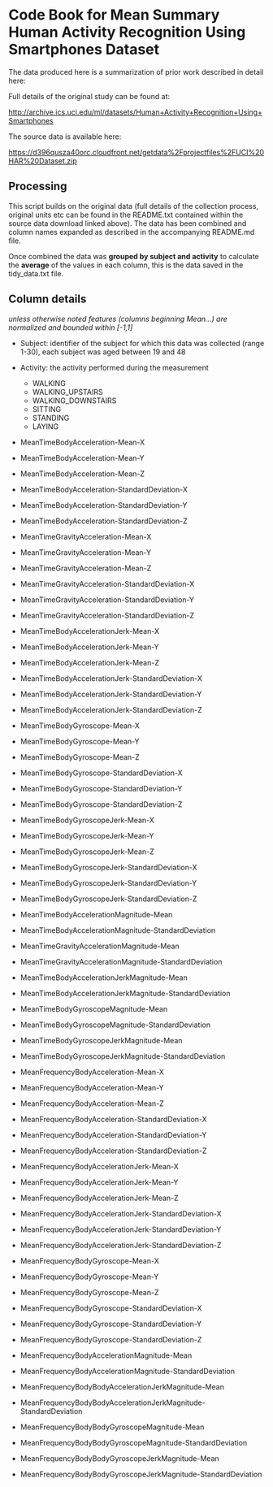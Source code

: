 # Code Book for Mean Summary Human Activity Recognition Using Smartphones Dataset

The data produced here is a summarization of prior work described in detail here:

Full details of the original study can be found at:

http://archive.ics.uci.edu/ml/datasets/Human+Activity+Recognition+Using+Smartphones

The source data is available here:

https://d396qusza40orc.cloudfront.net/getdata%2Fprojectfiles%2FUCI%20HAR%20Dataset.zip

## Processing

This script builds on the original data (full details of the collection process, original units etc can be found in the README.txt contained within the source data download linked above).  The data has been combined and column names expanded as described in the accompanying README.md file.

Once combined the data was **grouped by subject and activity** to calculate the **average** of the values in each column, this is the data saved in the tidy_data.txt file.


## Column details

*unless otherwise noted features (columns beginning Mean...) are normalized and bounded within [-1,1]*

- Subject: identifier of the subject for which this data was collected (range 1-30), each subject was aged between 19 and 48

- Activity: the activity performed during the measurement
  - WALKING
  - WALKING_UPSTAIRS
  - WALKING_DOWNSTAIRS
  - SITTING
  - STANDING
  - LAYING


- MeanTimeBodyAcceleration-Mean-X
- MeanTimeBodyAcceleration-Mean-Y
- MeanTimeBodyAcceleration-Mean-Z
- MeanTimeBodyAcceleration-StandardDeviation-X
- MeanTimeBodyAcceleration-StandardDeviation-Y
- MeanTimeBodyAcceleration-StandardDeviation-Z
- MeanTimeGravityAcceleration-Mean-X
- MeanTimeGravityAcceleration-Mean-Y
- MeanTimeGravityAcceleration-Mean-Z
- MeanTimeGravityAcceleration-StandardDeviation-X
- MeanTimeGravityAcceleration-StandardDeviation-Y
- MeanTimeGravityAcceleration-StandardDeviation-Z
- MeanTimeBodyAccelerationJerk-Mean-X
- MeanTimeBodyAccelerationJerk-Mean-Y
- MeanTimeBodyAccelerationJerk-Mean-Z
- MeanTimeBodyAccelerationJerk-StandardDeviation-X
- MeanTimeBodyAccelerationJerk-StandardDeviation-Y
- MeanTimeBodyAccelerationJerk-StandardDeviation-Z
- MeanTimeBodyGyroscope-Mean-X
- MeanTimeBodyGyroscope-Mean-Y
- MeanTimeBodyGyroscope-Mean-Z
- MeanTimeBodyGyroscope-StandardDeviation-X
- MeanTimeBodyGyroscope-StandardDeviation-Y
- MeanTimeBodyGyroscope-StandardDeviation-Z
- MeanTimeBodyGyroscopeJerk-Mean-X
- MeanTimeBodyGyroscopeJerk-Mean-Y
- MeanTimeBodyGyroscopeJerk-Mean-Z
- MeanTimeBodyGyroscopeJerk-StandardDeviation-X
- MeanTimeBodyGyroscopeJerk-StandardDeviation-Y
- MeanTimeBodyGyroscopeJerk-StandardDeviation-Z
- MeanTimeBodyAccelerationMagnitude-Mean
- MeanTimeBodyAccelerationMagnitude-StandardDeviation
- MeanTimeGravityAccelerationMagnitude-Mean
- MeanTimeGravityAccelerationMagnitude-StandardDeviation
- MeanTimeBodyAccelerationJerkMagnitude-Mean
- MeanTimeBodyAccelerationJerkMagnitude-StandardDeviation
- MeanTimeBodyGyroscopeMagnitude-Mean
- MeanTimeBodyGyroscopeMagnitude-StandardDeviation
- MeanTimeBodyGyroscopeJerkMagnitude-Mean
- MeanTimeBodyGyroscopeJerkMagnitude-StandardDeviation
- MeanFrequencyBodyAcceleration-Mean-X
- MeanFrequencyBodyAcceleration-Mean-Y
- MeanFrequencyBodyAcceleration-Mean-Z
- MeanFrequencyBodyAcceleration-StandardDeviation-X
- MeanFrequencyBodyAcceleration-StandardDeviation-Y
- MeanFrequencyBodyAcceleration-StandardDeviation-Z
- MeanFrequencyBodyAccelerationJerk-Mean-X
- MeanFrequencyBodyAccelerationJerk-Mean-Y
- MeanFrequencyBodyAccelerationJerk-Mean-Z
- MeanFrequencyBodyAccelerationJerk-StandardDeviation-X
- MeanFrequencyBodyAccelerationJerk-StandardDeviation-Y
- MeanFrequencyBodyAccelerationJerk-StandardDeviation-Z
- MeanFrequencyBodyGyroscope-Mean-X
- MeanFrequencyBodyGyroscope-Mean-Y
- MeanFrequencyBodyGyroscope-Mean-Z
- MeanFrequencyBodyGyroscope-StandardDeviation-X
- MeanFrequencyBodyGyroscope-StandardDeviation-Y
- MeanFrequencyBodyGyroscope-StandardDeviation-Z
- MeanFrequencyBodyAccelerationMagnitude-Mean
- MeanFrequencyBodyAccelerationMagnitude-StandardDeviation
- MeanFrequencyBodyBodyAccelerationJerkMagnitude-Mean
- MeanFrequencyBodyBodyAccelerationJerkMagnitude-StandardDeviation
- MeanFrequencyBodyBodyGyroscopeMagnitude-Mean
- MeanFrequencyBodyBodyGyroscopeMagnitude-StandardDeviation
- MeanFrequencyBodyBodyGyroscopeJerkMagnitude-Mean
- MeanFrequencyBodyBodyGyroscopeJerkMagnitude-StandardDeviation
